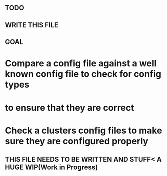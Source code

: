 ## TODO

## WRITE THIS FILE

## GOAL ##

# Compare a config file against a well known config file to check for config types
# to ensure that they are correct

# Check a clusters config files to make sure they are configured properly

## THIS FILE NEEDS TO BE WRITTEN AND STUFF< A HUGE WIP(Work in Progress)